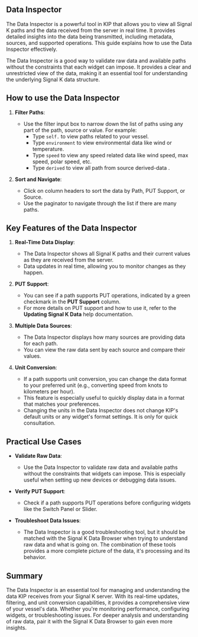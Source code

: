 ## Data Inspector

The Data Inspector is a powerful tool in KIP that allows you to view all Signal K paths and the data received from the server in real time. It provides detailed insights into the data being transmitted, including metadata, sources, and supported operations. This guide explains how to use the Data Inspector effectively.

The Data Inspector is a good way to validate raw data and available paths without the constraints that each widget can impose. It provides a clear and unrestricted view of the data, making it an essential tool for understanding the underlying Signal K data structure.

## How to use the Data Inspector
1. **Filter Paths**:
   - Use the filter input box to narrow down the list of paths using any part of the path, source or value. For example:
     - Type `self.` to view paths related to your vessel.
     - Type `environment` to view environmental data like wind or temperature.
     - Type `speed` to view any speed related data like wind speed, max speed, polar speed, etc.
     - Type `derived` to view all path from source derived-data .

2. **Sort and Navigate**:
   - Click on column headers to sort the data by Path, PUT Support, or Source.
   - Use the paginator to navigate through the list if there are many paths.

## Key Features of the Data Inspector

1. **Real-Time Data Display**:
   - The Data Inspector shows all Signal K paths and their current values as they are received from the server.
   - Data updates in real time, allowing you to monitor changes as they happen.

2. **PUT Support**:
   - You can see if a path supports PUT operations, indicated by a green checkmark in the **PUT Support** column.
   - For more details on PUT support and how to use it, refer to the **Updating Signal K Data** help documentation.

3. **Multiple Data Sources**:
   - The Data Inspector displays how many sources are providing data for each path.
   - You can view the raw data sent by each source and compare their values.

4. **Unit Conversion**:
   - If a path supports unit conversion, you can change the data format to your preferred unit (e.g., converting speed from knots to kilometers per hour).
   - This feature is especially useful to quickly display data in a format that matches your preferences.
   - Changing the units in the Data Inspector does not change KIP's default units or any widget's format settings. It is only for quick consultation.

## Practical Use Cases

- **Validate Raw Data**:
  - Use the Data Inspector to validate raw data and available paths without the constraints that widgets can impose. This is especially useful when setting up new devices or debugging data issues.

- **Verify PUT Support**:
  - Check if a path supports PUT operations before configuring widgets like the Switch Panel or Slider.

- **Troubleshoot Data Issues**:
  - The Data Inspector is a good troubleshooting tool, but it should be matched with the Signal K Data Browser when trying to understand raw data and what is going on. The combination of these tools provides a more complete picture of the data, it's processing and its behavior.

## Summary

The Data Inspector is an essential tool for managing and understanding the data KIP receives from your Signal K server. With its real-time updates, filtering, and unit conversion capabilities, it provides a comprehensive view of your vessel's data. Whether you're monitoring performance, configuring widgets, or troubleshooting issues. For deeper analysis and understanding of raw data, pair it with the Signal K Data Browser to gain even more insights.
